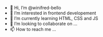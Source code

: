 - 👋 Hi, I’m @winifred-bello
- 👀 I’m interested in frontend developement
- 🌱 I’m currently learning HTML, CSS and JS
- 💞️ I’m looking to collaborate on ...
- 📫 How to reach me ...

<!---
winifred-bello/winifred-bello is a ✨ special ✨ repository because its `README.md` (this file) appears on your GitHub profile.
You can click the Preview link to take a look at your changes.
--->
